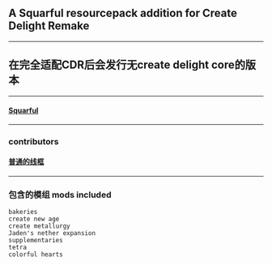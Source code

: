 ## A Squarful resourcepack addition for Create Delight Remake

---
##  在完全适配CDR后会发行无create delight core的版本

---
####    [Squarful](https://modrinth.com/resourcepack/xekrsquarepattern)

---
### contributors
#### [普通的线框](https://xk-download.ovso.top/)

---
### 包含的模组   mods included
    bakeries
    create new age
    create metallurgy
    Jaden's nether expansion
    supplementaries
    tetra
    colorful hearts